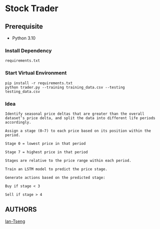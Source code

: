 # Stock Trader


## Prerequisite
- Python 3.10

### Install Dependency
```
requirements.txt
```

### Start Virtual Environment
```
pip install -r requirements.txt
python trader.py --training training_data.csv --testing testing_data.csv
```



### Idea 
```
Identify seasonal price deltas that are greater than the overall dataset’s price delta, and split the data into different life periods accordingly.

Assign a stage (0–7) to each price based on its position within the period.

Stage 0 = lowest price in that period

Stage 7 = highest price in that period

Stages are relative to the price range within each period.

Train an LSTM model to predict the price stage.

Generate actions based on the predicted stage:

Buy if stage < 3

Sell if stage > 4

```


## AUTHORS
[Ian-Tseng](https://github.com/Ian-Tseng/)
